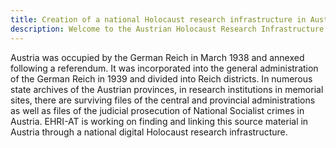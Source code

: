 ```yaml
---
title: Creation of a national Holocaust research infrastructure in Austria
description: Welcome to the Austrian Holocaust Research Infrastructure
---
```


Austria was occupied by the German Reich in March 1938 and annexed following a referendum. It was incorporated into the general administration of the German Reich in 1939 and divided into Reich districts. 
In numerous state archives of the Austrian provinces, in research institutions in memorial sites, there are surviving files of the central and provincial administrations as well as files of the judicial prosecution of National Socialist crimes in Austria. EHRI-AT is working on finding and linking this source material in Austria through a national digital Holocaust research infrastructure.